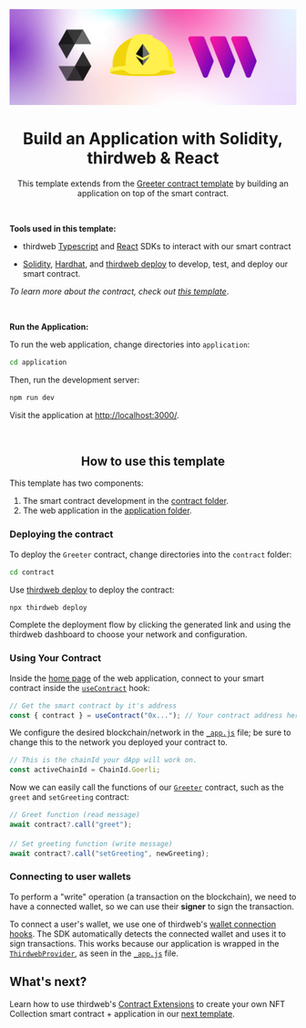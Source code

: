 <!-- Banner Image -->

![thirdweb solidity hardhat get started hero image](hero.png)

<h1 align='center'>Build an Application with Solidity, thirdweb & React</h1>

<p align='center'>This template extends from the <a href='https://replit.com/@thirdweb-dev/Get-Started-with-Solidity-using-Hardhat-and-thirdweb-deploy'>Greeter contract template</a> by building an application on top of the smart contract.</p>

<br />

<b>Tools used in this template: </b>

- thirdweb [Typescript](https://portal.thirdweb.com/typescript) and [React](https://portal.thirdweb.com/react) SDKs to interact with our smart contract

- [Solidity](https://docs.soliditylang.org/en/v0.8.14/), [Hardhat](https://hardhat.org/), and [thirdweb deploy](https://portal.thirdweb.com/thirdweb-deploy) to develop, test, and deploy our smart contract.

_To learn more about the contract, check out [this template](https://replit.com/@thirdweb-dev/Get-Started-with-Solidity-using-Hardhat-and-thirdweb-deploy)_.

<br />

<b>Run the Application:</b>

To run the web application, change directories into `application`:

```bash
cd application
```

Then, run the development server:

```bash
npm run dev
```

Visit the application at [http://localhost:3000/](http://localhost:3000/).

<br />

<h2 align='center'>How to use this template</h2>

This template has two components:

1. The smart contract development in the [contract folder](./contract).
2. The web application in the [application folder](./application).

<h3>Deploying the contract</h3>

To deploy the `Greeter` contract, change directories into the `contract` folder:

```bash
cd contract
```

Use [thirdweb deploy](https://portal.thirdweb.com/thirdweb-deploy) to deploy the contract:

```bash
npx thirdweb deploy
```

Complete the deployment flow by clicking the generated link and using the thirdweb dashboard to choose your network and configuration.

<h3>Using Your Contract</h3>

Inside the [home page](./application/pages/index.js) of the web application, connect to your smart contract inside the [`useContract`](https://portal.thirdweb.com/react/react.usecontract#usecontract-function) hook:

```jsx
// Get the smart contract by it's address
const { contract } = useContract("0x..."); // Your contract address here (from the thirdweb dashboard)
```

We configure the desired blockchain/network in the [`_app.js`](./application/pages/_app.js) file; be sure to change this to the network you deployed your contract to.

```jsx
// This is the chainId your dApp will work on.
const activeChainId = ChainId.Goerli;
```

Now we can easily call the functions of our [`Greeter`](./contract/Greeter.sol) contract, such as the `greet` and `setGreeting` contract:

```jsx
// Greet function (read message)
await contract?.call("greet");

// Set greeting function (write message)
await contract?.call("setGreeting", newGreeting);
```

### Connecting to user wallets

To perform a "write" operation (a transaction on the blockchain), we need to have a connected wallet, so we can use their **signer** to sign the transaction.

To connect a user's wallet, we use one of thirdweb's [wallet connection hooks](https://portal.thirdweb.com/react/category/wallet-connection). The SDK automatically detects the connected wallet and uses it to sign transactions. This works because our application is wrapped in the [`ThirdwebProvider`](https://portal.thirdweb.com/react/react.thirdwebprovider), as seen in the [`_app.js`](./application/pages/_app.js) file.

## What's next?

Learn how to use thirdweb's [Contract Extensions](https://portal.thirdweb.com/thirdweb-deploy/contract-extensions) to create your own NFT Collection smart contract + application in our [next template](https://replit.com/@thirdweb-dev/Create-an-NFT-collection-with-Solidity-thirdweb#.replit).
